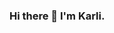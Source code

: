 ### Hi there 👋 I'm Karli.

<!--
**karlijones/karlijones** is a ✨ _special_ ✨ repository because its `README.md` (this file) appears on your GitHub profile.

Here are some ideas to get you started:


- 👯 I’m looking to connect with other developers and professional engineers.
- 💬 I'm enthusiastic about music, dogs, traveling, video games, puzzels, and learning!
- 📫 How to reach me: LinkedIn - nwajones 
- ⚡ Fun fact: Metal is one of my favorite types of music, so I learned to do metal screams about 8 years ago and have worked on perfecting them ever since!
- Check out my YouTube channel: https://www.youtube.com/@_TechBanshee_ 
-->
